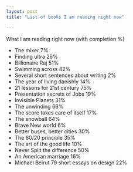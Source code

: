 ```yaml
---
layout: post
title: "List of books I am reading right now"

---
```


What I am reading right now (with completion %)

- The mixer 7%
- Finding ultra 26%
- Billionaire Raj 51%
- Swimming across 42%
- Several short sentences about writing 2%
- The year of living danishly 14%
- 21 lessons for 21st century 75%
- Presentation secrets of Jobs 19%
- Invisible Planets 31%
- The unwinding 66%
- The score takes care of itself 17%
- The snowball 64%
- Brave New world 6%
- Better buses, better cities 30%
- The 80/20 principle 35%
- The art of the good life 10%
- Never Split the difference 50%
- An American marriage 16%
- Michael Beirut 79 short essays on design 22%
